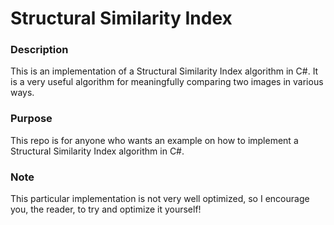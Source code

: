 # Structural Similarity Index
### Description
This is an implementation of a Structural Similarity Index algorithm in C#. It is a very useful algorithm for meaningfully comparing two images in various ways.

### Purpose
This repo is for anyone who wants an example on how to implement a Structural Similarity Index algorithm in C#.

### Note
This particular implementation is not very well optimized, so I encourage you, the reader, to try and optimize it yourself! 

